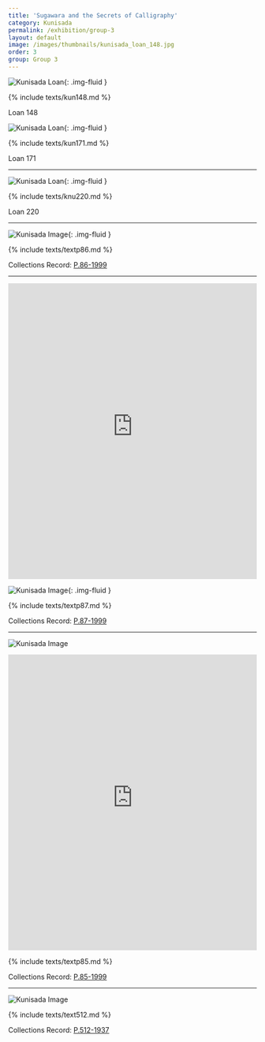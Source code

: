 ```yaml
---
title: 'Sugawara and the Secrets of Calligraphy'
category: Kunisada
permalink: /exhibition/group-3
layout: default
image: /images/thumbnails/kunisada_loan_148.jpg
order: 3
group: Group 3
---
```

![Kunisada Loan ]({{site.baseurl}}/images/prints/kunisada_loan_148.jpg){: .img-fluid }

{% include texts/kun148.md %}  

Loan 148

![Kunisada Loan ]({{site.baseurl}}/images/prints/kunisada_loan_171.jpg){: .img-fluid }   

{% include texts/kun171.md %}  

Loan 171

----

![Kunisada Loan ]({{site.baseurl}}/images/prints/kunisada_loan_220.jpg){: .img-fluid }

{% include texts/knu220.md %}   

Loan 220

----

![Kunisada Image]({{site.baseurl}}/images/prints/p.86-1999.jpg){: .img-fluid }

{% include texts/textp86.md %}   

Collections Record: [P.86-1999](https://data.fitzmuseum.cam.ac.uk/id/object/9479)

----

<iframe src="https://data.fitzmuseum.cam.ac.uk/uv.html#?manifest=https://api.fitz.ms/data-distributor/iiif/object-9480/manifest&c=0&m=0&cv=0&config=https://data.fitzmuseum.cam.ac.uk/config.json&locales=en-GB:English (GB),cy-GB:Cymraeg,fr-FR:Français (FR),sv-SE:Svenska,xx-XX:English (GB) (xx-XX)&xywh=-4950,-482,14108,5825&r=0" width="100%" height="600" allowfullscreen frameborder="0"></iframe>

![Kunisada Image]({{site.baseurl}}/images/prints/p.87-1999.jpg){: .img-fluid }

{% include texts/textp87.md %}  

Collections Record: [P.87-1999](https://data.fitzmuseum.cam.ac.uk/id/object/9480)

----

![Kunisada Image]({{site.baseurl}}/images/prints/p.85-1999.jpg)

<iframe src="https://data.fitzmuseum.cam.ac.uk/uv.html#?manifest=https://api.fitz.ms/data-distributor/iiif/object-9478/manifest&c=0&m=0&cv=0&config=https://data.fitzmuseum.cam.ac.uk/config.json&locales=en-GB:English (GB),cy-GB:Cymraeg,fr-FR:Français (FR),sv-SE:Svenska,xx-XX:English (GB) (xx-XX)&xywh=-4943,-245,14073,5811&r=0" width="100%" height="600" allowfullscreen frameborder="0"></iframe>

{% include texts/textp85.md %}  

Collections Record: [P.85-1999](https://data.fitzmuseum.cam.ac.uk/id/object/9478)

----

![Kunisada Image]({{site.baseurl}}/images/prints/p.512-1937.jpg)

{% include texts/text512.md %}

Collections Record: [P.512-1937](https://data.fitzmuseum.cam.ac.uk/id/object/182378)
